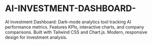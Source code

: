 # AI-INVESTMENT-DASHBOARD-
AI Investment Dashboard: Dark-mode analytics tool tracking AI performance metrics. Features KPIs, interactive charts, and company comparisons. Built with Tailwind CSS and Chart.js. Modern, responsive design for investment analysis.
